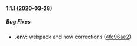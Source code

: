 #### 1.1.1 (2020-03-28)

##### Bug Fixes

* **.env:**  webpack and now corrections ([4fc96ae2](git+https://guzmanpablo@bitbucket.org/guzmanpablo/weatherapp.git/commits/4fc96ae2f0b8412001e5da3fad2708ddaf211fab))


